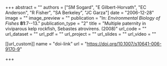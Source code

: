 +++
abstract = "" 
authors = ["SM Sogard", "E Gilbert-Horvath", "EC Anderson", "R Fisher", "SA Berkeley", "JC Garza"] 
date = "2006-12-28" 
image = "" 
image_preview = "" 
publication = "In: _Environmental Biology of Fishes_ **81**:7--13." 
publication_type = "2" 
title = "Multiple paternity in viviparous kelp rockfish, Sebastes atrovirens. (2008)" 
url_code = "" 
url_dataset = "" 
url_pdf = "" 
url_project = "" 
url_slides = "" 
url_video = "" 


[[url_custom]]
name = "doi-link"
url = "https://doi.org/10.1007/s10641-006-9170-9"

+++
